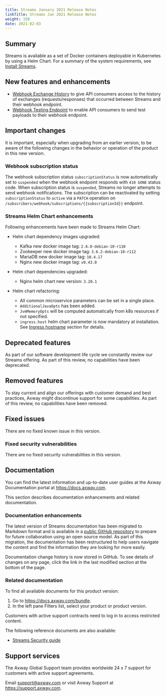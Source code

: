 ```yaml
---
title: Streams January 2021 Release Notes
linkTitle: Streams Jan 2021 Release Notes
weight: 150
date: 2021-02-03
---
```


## Summary

Streams is available as a set of Docker containers deployable in Kubernetes by using a Helm Chart.
For a summary of the system requirements, see [Install Streams](/docs/install/).

## New features and enhancements
<!-- Add the new features here -->
* [Webhook Exchange History](/docs/subscribers/subscriber-webhook/#getting-the-webhook-notification-history-for-a-subscription) to give API consumers access to the history of exchanges (requests/responses) that occurred between Streams and their webhook endpoint.
* [Webhook Testing Endpoint](/docs/subscribers/subscriber-webhook/#testing-a-webhook-subscription) to enable API consumers to send test payloads to their webhook endpoint.

## Important changes
<!-- Use this section to describe any changes in the behavior of the product (as a result of features or fixes), for example, new Java system properties in the jvm.xml file. This section could also be used for any important information that doesn't fit elsewhere. -->

It is important, especially when upgrading from an earlier version, to be aware of the following changes in the behavior or operation of the product in this new version.

### Webhook subscription status

The webhook subscription status `subscriptionStatus` is now automatically set to `suspended` when the webhook endpoint responds with `410 GONE` status code. When subscription status is `suspended`, Streams no longer attempts to send webhook notifications. The subscription can be reactivated by setting `subscriptionStatus` to `active` via a `PATCH` operation on `/subscribers/webhook/subscriptions/{{subscriptionId}}` endpoint.

### Streams Helm Chart enhancements

Following enhancements have been made to Streams Helm Chart:

* Helm chart dependency images upgraded:
    * Kafka new docker image tag: `2.6.0-debian-10-r110`
    * Zookeeper new docker image tag: `3.6.2-debian-10-r112`
    * MariaDB new docker image tag: `10.4.17`
    * Nginx new docker image tag: `v0.43.0`

* Helm chart dependencies upgraded:
    * Nginx helm chart new version: `3.20.1`

* Helm chart refactoring:
    * All common microservice parameters can be set in a single place.
    * `AdditionalJavaOpts` has been added.
    * `JvmMemoryOpts` will be computed automatically from k8s resources if not specified.
    * `ingress.host` helm chart parameter is now mandatory at installation. See [Ingress hostname](/docs/install/#ingress-hostname) section for details.

## Deprecated features
<!-- Add features that are deprecated here -->

As part of our software development life cycle we constantly review our Streams offering.
As part of this review, no capabilities have been deprecated.

## Removed features
<!-- Add features that are removed here -->

To stay current and align our offerings with customer demand and best practices, Axway might discontinue support for some capabilities. As part of this review, no capabilities have been removed.

## Fixed issues

There are no fixed known issue in this version.

### Fixed security vulnerabilities

There are no fixed security vulnerabilities in this version.

## Documentation

You can find the latest information and up-to-date user guides at the Axway Documentation portal at <https://docs.axway.com>.

This section describes documentation enhancements and related documentation.

### Documentation enhancements

<!-- Add a summary of doc changes or enhancements here-->

The latest version of Streams documentation has been migrated to Markdown format and is available in a [public GitHub repository](https://github.com/Axway/streams-open-docs) to prepare for future collaboration using an open source model. As part of this migration, the documentation has been restructured to help users navigate the content and find the information they are looking for more easily.

Documentation change history is now stored in GitHub. To see details of changes on any page, click the link in the last modified section at the bottom of the page.

### Related documentation

To find all available documents for this product version:

1. Go to <https://docs.axway.com/bundle>.
2. In the left pane Filters list, select your product or product version.

Customers with active support contracts need to log in to access restricted content.

The following reference documents are also available:

* [Streams Security guide](https://docs.axway.com/bundle/Streams_20_SecurityGuide_allOS_en_HTML5/)

<!-- TODO Add links to Streams 3rd Party Librairies here-->

## Support services

The Axway Global Support team provides worldwide 24 x 7 support for customers with active support agreements.

Email [support@axway.com](mailto:support@axway.com) or visit Axway Support at <https://support.axway.com>.
